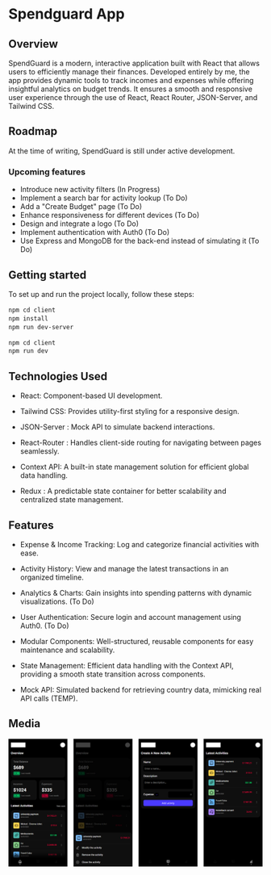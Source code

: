 # Spendguard App

## Overview

SpendGuard is a modern, interactive application built with React that allows users to efficiently manage their finances. Developed entirely by me, the app provides dynamic tools to track incomes and expenses while offering insightful analytics on budget trends. It ensures a smooth and responsive user experience through the use of React, React Router, JSON-Server, and Tailwind CSS.

## Roadmap

At the time of writing, SpendGuard is still under active development.

### Upcoming features

- Introduce new activity filters (In Progress)
- Implement a search bar for activity lookup (To Do)
- Add a "Create Budget" page (To Do)
- Enhance responsiveness for different devices (To Do)
- Design and integrate a logo (To Do)
- Implement authentication with Auth0 (To Do)
- Use Express and MongoDB for the back-end instead of simulating it (To Do)

## Getting started

To set up and run the project locally, follow these steps:

```bash
npm cd client
npm install
npm run dev-server
```

```bash
npm cd client
npm run dev
```

## Technologies Used

- React: Component-based UI development.

- Tailwind CSS: Provides utility-first styling for a responsive design.

- JSON-Server : Mock API to simulate backend interactions.

- React-Router : Handles client-side routing for navigating between pages seamlessly.

- Context API: A built-in state management solution for efficient global data handling.

- Redux : A predictable state container for better scalability and centralized state management.

## Features

- Expense & Income Tracking: Log and categorize financial activities with ease.

- Activity History: View and manage the latest transactions in an organized timeline.

- Analytics & Charts: Gain insights into spending patterns with dynamic visualizations. (To Do)

- User Authentication: Secure login and account management using Auth0. (To Do)

- Modular Components: Well-structured, reusable components for easy maintenance and scalability.

- State Management: Efficient data handling with the Context API, providing a smooth state transition across components.

- Mock API: Simulated backend for retrieving country data, mimicking real API calls (TEMP).

## Media

![](client/public/mockup.png)
